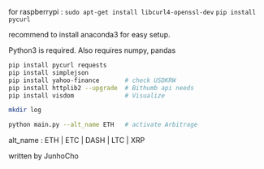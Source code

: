 for raspberrypi : `sudo apt-get install libcurl4-openssl-dev`
`pip install pycurl`

recommend to install anaconda3 for easy setup.

Python3 is required. Also requires numpy, pandas

```bash
pip install pycurl requests
pip install simplejson
pip install yahoo-finance		# check USDKRW
pip install httplib2 --upgrade	# Bithumb api needs
pip install visdom 				# Visualize

mkdir log

python main.py --alt_name ETH	# activate Arbitrage
```


alt_name : ETH | ETC | DASH | LTC | XRP


written by JunhoCho
